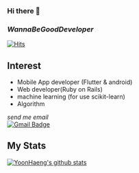 ### Hi there 👋
### *WannaBeGoodDeveloper*
[![Hits](https://hits.seeyoufarm.com/api/count/incr/badge.svg?url=https%3A%2F%2Fgithub.com%2FYoon-Haeng-Heo&count_bg=%2379C83D&title_bg=%23555555&title=hits&edge_flat=false)](https://hits.seeyoufarm.com)
## Interest

+ Mobile App developer (Flutter & android)
+ Web developer(Ruby on Rails)
+ machine learning (for use scikit-learn)
+ Algorithm

<!--
**Yoon-Haeng-Heo/Yoon-Haeng-Heo** is a ✨ _special_ ✨ repository because its `README.md` (this file) appears on your GitHub profile.

Here are some ideas to get you started:

- 🔭 I’m currently working on ...
- 🌱 I’m currently learning ...
- 👯 I’m looking to collaborate on ...
- 🤔 I’m looking for help with ...
- 💬 Ask me about ...
- 📫 How to reach me: ...
- 😄 Pronouns: ...
- ⚡ Fun fact: ...
-->

*send me email*<br>
  [![Gmail Badge](https://img.shields.io/badge/Gmail-d14836?style=flat-square&logo=Gmail&logoColor=white&link=mailto:submailid96@gmail.com)](mailto:submailid96@gmail.com)
  <br>
  
  ## My Stats
  [![YoonHaeng's github stats](https://github-readme-stats.vercel.app/api?username=Yoon-Haeng-Heo&show_icons=true&theme=radical)](https://github.com/anuraghazra/github-readme-stats)
